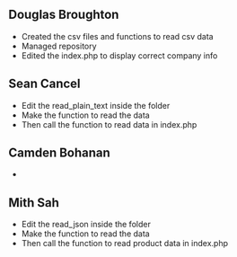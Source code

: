 ## Douglas Broughton
- Created the csv files and functions to read csv data
- Managed repository
- Edited the index.php to display correct company info

## Sean Cancel
- Edit the read_plain_text inside the folder 
- Make the function to read the data
- Then call the function to read data in index.php

## Camden Bohanan
- 

## Mith Sah
- Edit the read_json inside the folder
- Make the function to read the data
- Then call the function to read product data in index.php
